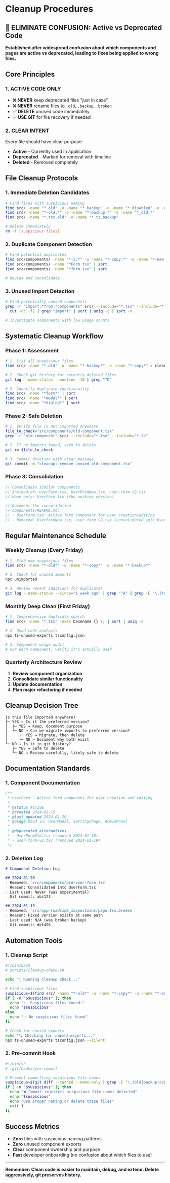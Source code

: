 # Cleanup Procedures

## 🚨 ELIMINATE CONFUSION: Active vs Deprecated Code

**Established after widespread confusion about which components and pages are active vs deprecated, leading to fixes being applied to wrong files.**

## Core Principles

### 1. **ACTIVE CODE ONLY**
- ❌ **NEVER** keep deprecated files "just in case"
- ❌ **NEVER** rename files to `.old`, `.backup`, `.broken`
- ✅ **DELETE** unused code immediately
- ✅ **USE GIT** for file recovery if needed

### 2. **CLEAR INTENT**
Every file should have clear purpose:
- **Active** - Currently used in application
- **Deprecated** - Marked for removal with timeline
- **Deleted** - Removed completely

## File Cleanup Protocols

### 1. **Immediate Deletion Candidates**
```bash
# Find files with suspicious naming
find src/ -name "*.old" -o -name "*.backup" -o -name "*.disabled" -o -name "*.broken"
find src/ -name "*-old.*" -o -name "*-backup.*" -o -name "*_old.*"
find src/ -name "*.tsx.old" -o -name "*.ts.backup"

# Delete immediately
rm -f [suspicious-files]
```

### 2. **Duplicate Component Detection**
```bash
# Find potential duplicates
find src/components/ -name "*-2.*" -o -name "*-copy.*" -o -name "*-new.*"
find src/components/ -name "*Form.tsx" | sort
find src/components/ -name "*form.tsx" | sort

# Review and consolidate
```

### 3. **Unused Import Detection**
```bash
# Find potentially unused components
grep -r "import.*from.*components" src/ --include="*.tsx" --include="*.ts" | \
  cut -d: -f2 | grep "import" | sort | uniq -c | sort -n

# Investigate components with low usage counts
```

## Systematic Cleanup Workflow

### Phase 1: Assessment
```bash
# 1. List all suspicious files
find src/ -name "*.old" -o -name "*-backup*" -o -name "*-copy*" > cleanup-candidates.txt

# 2. Check git history for recently deleted files
git log --name-status --oneline -10 | grep "^D"

# 3. Identify duplicate functionality
find src/ -name "*form*" | sort
find src/ -name "*modal*" | sort
find src/ -name "*dialog*" | sort
```

### Phase 2: Safe Deletion
```bash
# 1. Verify file is not imported anywhere
file_to_check="src/components/old-component.tsx"
grep -r "old-component" src/ --include="*.tsx" --include="*.ts"

# 2. If no imports found, safe to delete
git rm $file_to_check

# 3. Commit deletion with clear message
git commit -m "cleanup: remove unused old-component.tsx"
```

### Phase 3: Consolidation
```typescript
// Consolidate similar components
// Instead of: UserForm.tsx, UserFormNew.tsx, user-form-v2.tsx
// Have only: UserForm.tsx (the working version)

// Document the consolidation
// components/README.md:
// - UserForm.tsx: Active form component for user creation/editing
// - Removed: UserFormNew.tsx, user-form-v2.tsx (consolidated into UserForm.tsx)
```

## Regular Maintenance Schedule

### Weekly Cleanup (Every Friday)
```bash
# 1. Find new suspicious files
find src/ -name "*-old*" -o -name "*-copy*" -o -name "*-backup*"

# 2. Check for unused imports
npx unimported

# 3. Review recent additions for duplicates
git log --name-status --since="1 week ago" | grep "^A" | grep -E "\.(tsx|ts)$"
```

### Monthly Deep Clean (First Friday)
```bash
# 1. Comprehensive duplicate search
find src/ -name "*.tsx" -exec basename {} \; | sort | uniq -d

# 2. Dead code analysis
npx ts-unused-exports tsconfig.json

# 3. Component usage audit
# For each component, verify it's actually used
```

### Quarterly Architecture Review
1. **Review component organization**
2. **Consolidate similar functionality**
3. **Update documentation**
4. **Plan major refactoring if needed**

## Cleanup Decision Tree

```
Is this file imported anywhere?
├─ YES → Is it the preferred version?
│  ├─ YES → Keep, document purpose
│  └─ NO → Can we migrate imports to preferred version?
│     ├─ YES → Migrate, then delete
│     └─ NO → Document why both exist
└─ NO → Is it in git history?
   ├─ YES → Safe to delete
   └─ NO → Review carefully, likely safe to delete
```

## Documentation Standards

### 1. **Component Documentation**
```typescript
/**
 * UserForm - Active form component for user creation and editing
 * 
 * @status ACTIVE
 * @created 2024-01-15
 * @last_updated 2024-01-20
 * @usage Used in: UserModal, SettingsPage, AdminPanel
 * 
 * @deprecated_alternatives 
 * - UserFormOld.tsx (removed 2024-01-18)
 * - user-form-v2.tsx (removed 2024-01-19)
 */
```

### 2. **Deletion Log**
```markdown
# Component Deletion Log

## 2024-01-20
- Removed: `src/components/old-user-form.tsx`
- Reason: Consolidated into UserForm.tsx
- Last used: Never (was experimental)
- Git commit: abc123

## 2024-01-19  
- Removed: `src/app/roadside_inspections/page.tsx.broken`
- Reason: Fixed version exists at same path
- Last used: N/A (was broken backup)
- Git commit: def456
```

## Automation Tools

### 1. **Cleanup Script**
```bash
#!/bin/bash
# scripts/cleanup-check.sh

echo "🧹 Running cleanup check..."

# Find suspicious files
suspicious=$(find src/ -name "*-old*" -o -name "*-copy*" -o -name "*-backup*")
if [ -n "$suspicious" ]; then
  echo "⚠️  Suspicious files found:"
  echo "$suspicious"
else
  echo "✅ No suspicious files found"
fi

# Check for unused exports
echo "🔍 Checking for unused exports..."
npx ts-unused-exports tsconfig.json --silent
```

### 2. **Pre-commit Hook**
```bash
#!/bin/sh
# .git/hooks/pre-commit

# Prevent committing suspicious file names
suspicious=$(git diff --cached --name-only | grep -E "\.(old|backup|copy|broken)$")
if [ -n "$suspicious" ]; then
  echo "❌ Commit rejected: suspicious file names detected"
  echo "$suspicious"
  echo "Use proper naming or delete these files"
  exit 1
fi
```

## Success Metrics

- **Zero** files with suspicious naming patterns
- **Zero** unused component exports
- **Clear** component ownership and purpose
- **Fast** developer onboarding (no confusion about which files to use)

---

**Remember: Clean code is easier to maintain, debug, and extend. Delete aggressively, git preserves history.** 